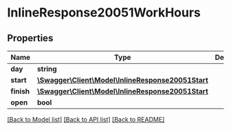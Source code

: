 # InlineResponse20051WorkHours

## Properties
Name | Type | Description | Notes
------------ | ------------- | ------------- | -------------
**day** | **string** |  | [optional] 
**start** | [**\Swagger\Client\Model\InlineResponse20051Start**](InlineResponse20051Start.md) |  | [optional] 
**finish** | [**\Swagger\Client\Model\InlineResponse20051Start**](InlineResponse20051Start.md) |  | [optional] 
**open** | **bool** |  | [optional] 

[[Back to Model list]](../../README.md#documentation-for-models) [[Back to API list]](../../README.md#documentation-for-api-endpoints) [[Back to README]](../../README.md)

